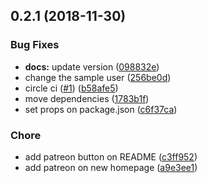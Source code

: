 ## 0.2.1 (2018-11-30)

### Bug Fixes

- **docs:** update version ([098832e](https://github.com/marciovsena/bibleapi/commit/098832e))
- change the sample user ([256be0d](https://github.com/marciovsena/bibleapi/commit/256be0d))
- circle ci ([#1](https://github.com/marciovsena/bibleapi/issues/1)) ([b58afe5](https://github.com/marciovsena/bibleapi/commit/b58afe5))
- move dependencies ([1783b1f](https://github.com/marciovsena/bibleapi/commit/1783b1f))
- set props on package.json ([c6f37ca](https://github.com/marciovsena/bibleapi/commit/c6f37ca))

### Chore

- add patreon button on README ([c3ff952](https://github.com/marciovsena/bibleapi/commit/c3ff952))
- add patreon on new homepage ([a9e3ee1](https://github.com/marciovsena/bibleapi/commit/a9e3ee1))
